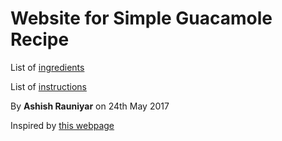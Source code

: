 # Website for Simple Guacamole Recipe

List of [ingredients](ingredients)

List of [instructions](instructions.md)

By **Ashish Rauniyar** on 24th May 2017

Inspired by [this webpage](http://www.mn.uio.no/ifi/english/people/aca/ashishr/index.html)
